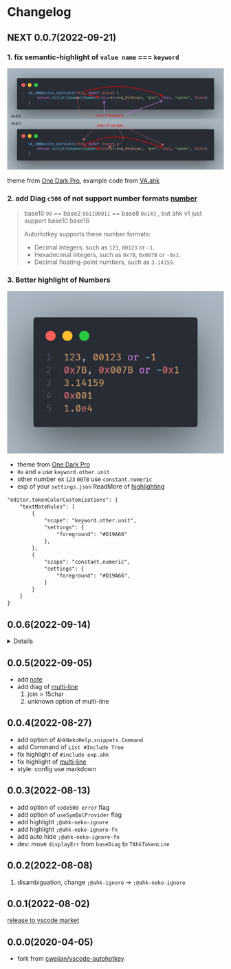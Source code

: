 # Changelog

## NEXT 0.0.7(2022-09-21)

### 1. fix semantic-highlight of `value name` === `keyword`

![img](image/CHANGELOG/v0-0-7-fix-semantic-highlight.png)

theme from [One Dark Pro](https://marketplace.visualstudio.com/items?itemName=zhuangtongfa.Material-theme), example code from [VA.ahk](https://github.com/ahkscript/VistaAudio/blob/master/VA.ahk#L465)

### 2. add Diag `c506` of not support number formats [number](https://www.autohotkey.com/docs/Concepts.htm#numbers)

> base10 `99` == base2 `0b1100011` == base8 `0o143` , but ahk v1 just support base10 base16
>
> AutoHotkey supports these number formats:
>
> - Decimal integers, such as `123`, `00123` or `-1`.
> - Hexadecimal integers, such as `0x7B`, `0x007B` or `-0x1`.
> - Decimal floating-point numbers, such as `3.14159`.

### 3. Better highlight of Numbers

![img](image/CHANGELOG/v0-0-7-highlight-of-Numbers.png)

- theme from [One Dark Pro](https://marketplace.visualstudio.com/items?itemName=zhuangtongfa.Material-theme)
- `0x` and `e` use `keyword.other.unit`
- other number ex `123` `007B` use `constant.numeric`
- exp of your `settings.json` ReadMore of [highlighting](https://code.visualstudio.com/docs/getstarted/themes#_editor-syntax-highlighting)

```jsonc
"editor.tokenColorCustomizations": {
    "textMateRules": [
        {
            "scope": "keyword.other.unit",
            "settings": {
                "foreground": "#D19A66"
            },
        },
        {
            "scope": "constant.numeric",
            "settings": {
                "foreground": "#D19A66",
            }
        }
    ]
}
```

## 0.0.6(2022-09-14)

<details>

- add Diag `c302` of `Function name too long, name len > (255 -2) characters.`
- add Diag `c505` of `param parsed Error -> unknown style`
- add Completion of `#Include`
  ![Completion of Include](image/Completion_Include.gif)

- Fix: highlight of number
- Fix: hover of `#Include`
- Fix: until neko-help activate then show `explorer/context`
- Fix: add ahk-doc type color

```js
/**
 * @param {Object} options some msg
 *         ^ Fix: add ahk-doc type color
 */
```

</details>

## 0.0.5(2022-09-05)

- add [note](./note/README.md)
- add diag of [multi-line](https://www.autohotkey.com/docs/Scripts.htm#continuation)
  1. join > 15char
  2. unknown option of multi-line

## 0.0.4(2022-08-27)

- add option of `AhkNekoHelp.snippets.Command`
- add Command of `List #Include Tree`
- fix highlight of `#include exp.ahk`
- fix highlight of [multi-line](https://www.autohotkey.com/docs/Scripts.htm#continuation)
- style: config use markdown

## 0.0.3(2022-08-13)

- add option of `code500 error` flag
- add option of `useSymBolProvider` flag
- add highlight `;@ahk-neko-ignore`
- add highlight `;@ahk-neko-ignore-fn`
- add auto hide `;@ahk-neko-ignore-fn`
- dev: move `displayErr` from `baseDiag` to `TAhkTokenLine`

## 0.0.2(2022-08-08)

1. disambiguation, change `;@ahk-ignore` -> `;@ahk-neko-ignore`

## 0.0.1(2022-08-02)

[release to vscode market](https://marketplace.visualstudio.com/items?itemName=cat1122.vscode-autohotkey-neko-help)

## 0.0.0(2020-04-05)

- fork from [cweijan/vscode-autohotkey](https://github.com/cweijan/vscode-autohotkey)
